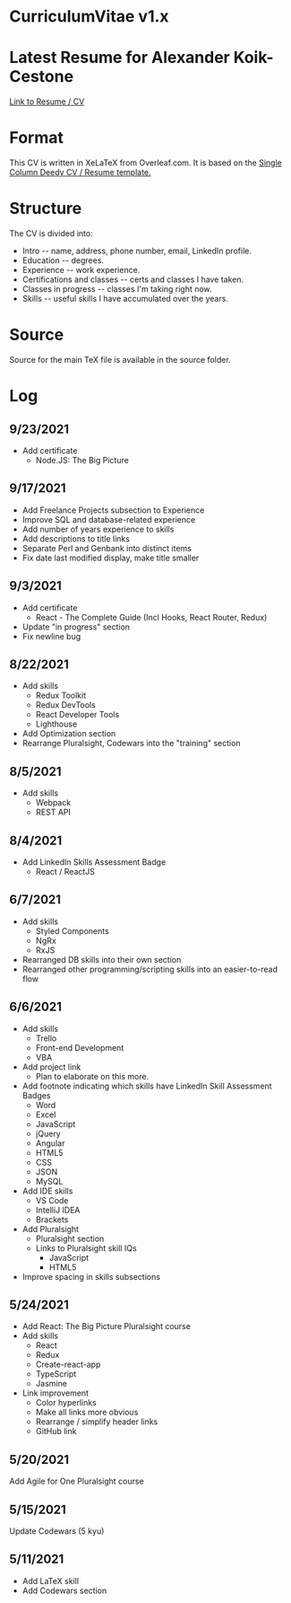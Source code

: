 # CurriculumVitae v1.x

# Latest Resume for Alexander Koik-Cestone

<a href="/CurriculumVitae/Alexander_Koik-Cestone_resume.pdf">Link to Resume / CV</a>

# Format

This CV is written in XeLaTeX from Overleaf.com. It is based on the <a href="https://www.overleaf.com/latex/templates/single-column-deedy-cv-slash-resume-template/zwyxmkbrfgtz">Single Column Deedy CV / Resume template.</a>

# Structure

The CV is divided into:

- Intro -- name, address, phone number, email, LinkedIn profile.
- Education -- degrees.
- Experience -- work experience.
- Certifications and classes -- certs and classes I have taken.
- Classes in progress -- classes I'm taking right now.
- Skills -- useful skills I have accumulated over the years.

# Source

Source for the main TeX file is available in the source folder.

# Log

## 9/23/2021
- Add certificate
	- Node.JS: The Big Picture

## 9/17/2021
- Add Freelance Projects subsection to Experience
- Improve SQL and database-related experience
- Add number of years experience to skills
- Add descriptions to title links
- Separate Perl and Genbank into distinct items
- Fix date last modified display, make title smaller

## 9/3/2021

- Add certificate
  - React - The Complete Guide (Incl Hooks, React Router, Redux)
- Update "in progress" section
- Fix newline bug

## 8/22/2021

- Add skills
  - Redux Toolkit
  - Redux DevTools
  - React Developer Tools
  - Lighthouse
- Add Optimization section
- Rearrange Pluralsight, Codewars into the "training" section

## 8/5/2021

- Add skills
  - Webpack
  - REST API

## 8/4/2021

- Add LinkedIn Skills Assessment Badge
  - React / ReactJS

## 6/7/2021

- Add skills
  - Styled Components
  - NgRx
  - RxJS
- Rearranged DB skills into their own section
- Rearranged other programming/scripting skills into an easier-to-read flow

## 6/6/2021

- Add skills
  - Trello
  - Front-end Development
  - VBA
- Add project link
  - Plan to elaborate on this more.
- Add footnote indicating which skills have LinkedIn Skill Assessment Badges
  - Word
  - Excel
  - JavaScript
  - jQuery
  - Angular
  - HTML5
  - CSS
  - JSON
  - MySQL
- Add IDE skills
  - VS Code
  - IntelliJ IDEA
  - Brackets
- Add Pluralsight
  - Pluralsight section
  - Links to Pluralsight skill IQs
    - JavaScript
    - HTML5
- Improve spacing in skills subsections

## 5/24/2021

- Add React: The Big Picture Pluralsight course
- Add skills
  - React
  - Redux
  - Create-react-app
  - TypeScript
  - Jasmine
- Link improvement
  - Color hyperlinks
  - Make all links more obvious
  - Rearrange / simplify header links
  - GitHub link

## 5/20/2021

Add Agile for One Pluralsight course

## 5/15/2021

Update Codewars (5 kyu)

## 5/11/2021

- Add LaTeX skill
- Add Codewars section
